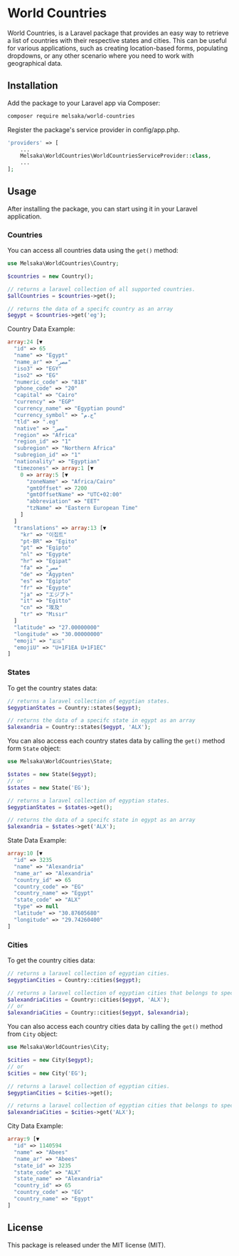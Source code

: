 # World Countries

World Countries, is a Laravel package that provides an easy way to retrieve a list of countries with their respective states and cities. This can be useful for various applications, such as creating location-based forms, populating dropdowns, or any other scenario where you need to work with geographical data.

## Installation

Add the package to your Laravel app via Composer:

```bash
composer require melsaka/world-countries
```

Register the package's service provider in config/app.php.

```php
'providers' => [
    ...
    Melsaka\WorldCountries\WorldCountriesServiceProvider::class,
    ...
];
```

## Usage

After installing the package, you can start using it in your Laravel application.

### Countries

You can access all countries data using the `get()` method:

```php
use Melsaka\WorldCountries\Country;

$countries = new Country();

// returns a laravel collection of all supported countries. 
$allCountries = $countries->get();

// returns the data of a specifc country as an array
$egypt = $countries->get('eg');
```

Country Data Example:

```php
array:24 [▼
  "id" => 65
  "name" => "Egypt"
  "name_ar" => "مصر"
  "iso3" => "EGY"
  "iso2" => "EG"
  "numeric_code" => "818"
  "phone_code" => "20"
  "capital" => "Cairo"
  "currency" => "EGP"
  "currency_name" => "Egyptian pound"
  "currency_symbol" => "ج.م"
  "tld" => ".eg"
  "native" => "مصر‎"
  "region" => "Africa"
  "region_id" => "1"
  "subregion" => "Northern Africa"
  "subregion_id" => "1"
  "nationality" => "Egyptian"
  "timezones" => array:1 [▼
    0 => array:5 [▼
      "zoneName" => "Africa/Cairo"
      "gmtOffset" => 7200
      "gmtOffsetName" => "UTC+02:00"
      "abbreviation" => "EET"
      "tzName" => "Eastern European Time"
    ]
  ]
  "translations" => array:13 [▼
    "kr" => "이집트"
    "pt-BR" => "Egito"
    "pt" => "Egipto"
    "nl" => "Egypte"
    "hr" => "Egipat"
    "fa" => "مصر"
    "de" => "Ägypten"
    "es" => "Egipto"
    "fr" => "Égypte"
    "ja" => "エジプト"
    "it" => "Egitto"
    "cn" => "埃及"
    "tr" => "Mısır"
  ]
  "latitude" => "27.00000000"
  "longitude" => "30.00000000"
  "emoji" => "🇪🇬"
  "emojiU" => "U+1F1EA U+1F1EC"
]
```

### States

To get the country states data:

```php
// returns a laravel collection of egyptian states. 
$egyptianStates = Country::states($egypt);

// returns the data of a specifc state in egypt as an array
$alexandria = Country::states($egypt, 'ALX');
```

You can also access each country states data by calling the `get()` method form `State` object:

```php
use Melsaka\WorldCountries\State;

$states = new State($egypt); 
// or 
$states = new State('EG');

// returns a laravel collection of egyptian states. 
$egyptianStates = $states->get();

// returns the data of a specifc state in egypt as an array
$alexandria = $states->get('ALX');
```

State Data Example:

```php
array:10 [▼
  "id" => 3235
  "name" => "Alexandria"
  "name_ar" => "Alexandria"
  "country_id" => 65
  "country_code" => "EG"
  "country_name" => "Egypt"
  "state_code" => "ALX"
  "type" => null
  "latitude" => "30.87605680"
  "longitude" => "29.74260400"
]
```

### Cities

To get the country cities data:

```php
// returns a laravel collection of egyptian cities. 
$egyptianCities = Country::cities($egypt);

// returns a laravel collection of egyptian cities that belongs to specifc state in egypt
$alexandriaCities = Country::cities($egypt, 'ALX');
// or
$alexandriaCities = Country::cities($egypt, $alexandria);
```

You can also access each country cities data by calling the `get()` method from `City` object:

```php
use Melsaka\WorldCountries\City;

$cities = new City($egypt); 
// or 
$cities = new City('EG');

// returns a laravel collection of egyptian cities. 
$egyptianCities = $cities->get();

// returns a laravel collection of egyptian cities that belongs to specifc state in egypt
$alexandriaCities = $cities->get('ALX');
```

City Data Example:

```php
array:9 [▼
  "id" => 1140594
  "name" => "Abees"
  "name_ar" => "Abees"
  "state_id" => 3235
  "state_code" => "ALX"
  "state_name" => "Alexandria"
  "country_id" => 65
  "country_code" => "EG"
  "country_name" => "Egypt"
]
```

## License

This package is released under the MIT license (MIT).
